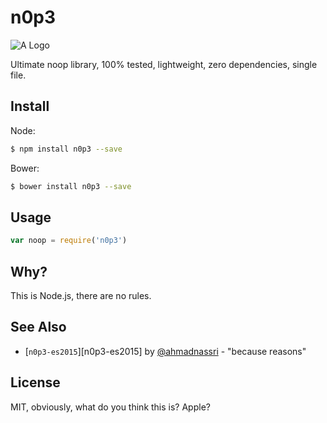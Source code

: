 # n0p3

![A Logo](http://dump.nexua.org/Screen_Shot_2015-12-10_at_3.49.03_PM.png)

Ultimate noop library, 100% tested, lightweight, zero dependencies, single file.

## Install

Node:

```sh
$ npm install n0p3 --save
```

Bower:

```sh
$ bower install n0p3 --save
```

## Usage

```js
var noop = require('n0p3')
```

## Why?

This is Node.js, there are no rules.

## See Also

- [`n0p3-es2015`][n0p3-es2015] by [@ahmadnassri][ahmednassri] - "because reasons"

## License

MIT, obviously, what do you think this is? Apple?

[n0p3-2015]: https://github.com/ahmadnassri/n0p3-es2015
[ahmednassri]: https://github.com/ahmadnassri